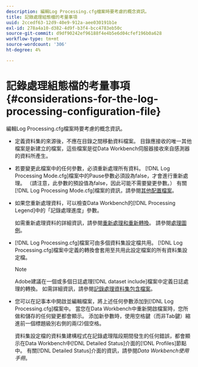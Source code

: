 ```yaml
---
description: 編輯Log Processing.cfg檔案時要考慮的概念資訊。
title: 記錄處理組態檔的考量事項
uuid: 2ccedf63-12d9-40e9-912a-aee030191b1e
exl-id: 278a4a10-d382-4d9f-b3f4-bcc4783eb50c
source-git-commit: d9df90242ef96188f4e4b5e6d04cfef196b0a628
workflow-type: tm+mt
source-wordcount: '306'
ht-degree: 4%

---
```


# 記錄處理組態檔的考量事項{#considerations-for-the-log-processing-configuration-file}

編輯Log Processing.cfg檔案時要考慮的概念資訊。

* 定義資料集的來源後，不應在目錄之間移動資料檔案。 目錄應接收的唯一其他檔案是新建立的檔案，這些檔案是從Data Workbench伺服器接收來自感測器的資料所產生。
* 若要變更此檔案中的任何參數，必須重新處理所有資料。 [!DNL Log Processing Mode.cfg]檔案中的Pause參數必須設為false，才會進行重新處理。 （請注意，此參數的預設值為false，因此可能不需要變更參數。） 有關[!DNL Log Processing Mode.cfg]檔案的資訊，請參閱[其他配置檔案](../../../home/c-dataset-const-proc/c-add-config-files/c-add-config-files.md#concept-1afef4f88f1e467ab4326875fd1d3004)。

* 如果您重新處理資料，可以檢查Data Workbench的[!DNL Processing Legend]中的「記錄處理進度」參數。

   如需重新處理資料的詳細資訊，請參閱[重新處理和重新轉換](../../../home/c-dataset-const-proc/c-reproc-retrans/c-unst-reproc-retrans.md)。 請參閱[處理圖例](../../../home/c-get-started/c-admin-intrf/c-pro-lgd.md#concept-233e27c9c84c426f8c178a27cc7ff828)。

* [!DNL Log Processing.cfg]檔案可由多個資料集設定檔共用。 [!DNL Log Processing.cfg]檔案中定義的轉換會套用至共用此設定檔案的所有資料集設定檔。

   >[!NOTE]
   >
   >Adobe建議在一個或多個日誌處理[!DNL dataset include]檔案中定義日誌處理的轉換。 如需詳細資訊，請參閱[記錄處理資料集包含檔案](../../../home/c-dataset-const-proc/c-dataset-inc-files/c-types-dataset-inc-files/c-log-proc-dataset-inc-files/c-log-proc-dataset-inc-files.md#concept-999475a22519432e98844622ca95b6ab)。

* 您可以在記事本中開啟並編輯檔案，將上述任何參數添加到[!DNL Log Processing.cfg]檔案中。 當您在Data Workbench中重新開啟檔案時，您所做和儲存的任何變更都會顯示。 添加新參數時，使用空格鍵（而非Tab鍵）縮進前一個標題級別右側的兩(2)個空格。

   資料集設定檔的資料集建構程式在記錄處理階段期間發生的任何錯誤，都會顯示在Data Workbench中[!DNL Detailed Status]介面的[!DNL Profiles]節點中。 有關[!DNL Detailed Status]介面的資訊，請參閱&#x200B;*Data Workbench使用手冊*。
